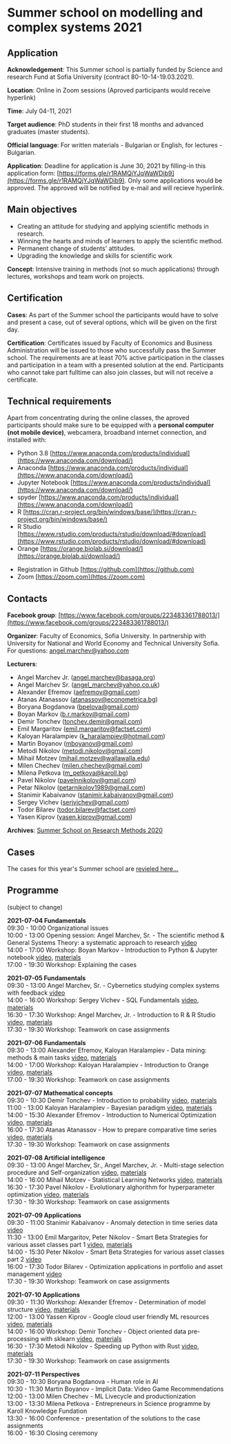 # Summer school on modelling and complex systems 2021

## Application
**Acknowledgement**: This Summer school is partially funded by Science and research Fund at Sofia University (contract 80-10-14-19.03.2021). 

**Location**: Online in Zoom sessions (Aproved participants would receive hyperlink)

**Time**: July 04-11, 2021 

**Target audience**: PhD students in their first 18 months and advanced graduates (master students).  

**Official language**: For written materials - Bulgarian or English, for lectures - Bulgarian.

**Application**: Deadline for application is June 30, 2021 by filling-in this application form: [https://forms.gle/r1RAMQjYJqWaWDib9](https://forms.gle/r1RAMQjYJqWaWDib9). Only some applications would be approved. The approved will be notified by e-mail and will recieve hyperlink.

## Main objectives
* Creating an attitude for studying and applying scientific methods in research.
* Winning the hearts and minds of learners to apply the scientific method.
* Permanent change of students' attitudes.
* Upgrading the knowledge and skills for scientific work

**Concept**: Intensive training in methods (not so much applications) through lectures, workshops and team work on projects. 

## Certification

**Cases**: As part of the Summer school the participants would have to solve and present a case, out of several options, which will be given on the first day. <!--[See the cases here...](cases.md)-->

**Certification**: Certificates issued by Faculty of Economics and Business Administration will be issued to those who successfully pass the Summer school. The requirements are at least 70% active participation in the classes and participation in a team with a presented solution at the end. Participants who cannot take part fulltime can also join classes, but will not receive a certificate.

## Technical requirements
Apart from concentrating during the online classes, the aproved participants should make sure to be equipped with a **personal computer (not mobile device)**, webcamera, broadband internet connection, and installed with:
* Python 3.8 [https://www.anaconda.com/products/individual](https://www.anaconda.com/download/)
* Anaconda [https://www.anaconda.com/products/individual](https://www.anaconda.com/download/)
* Jupyter Notebook [https://www.anaconda.com/products/individual](https://www.anaconda.com/download/)
* spyder [https://www.anaconda.com/products/individual](https://www.anaconda.com/download/)
* R [https://cran.r-project.org/bin/windows/base/](https://cran.r-project.org/bin/windows/base/)
* R Studio [https://www.rstudio.com/products/rstudio/download/#download](https://www.rstudio.com/products/rstudio/download/#download)
* Orange [https://orange.biolab.si/download/](https://orange.biolab.si/download/)
<!--* KNIME [https://www.knime.com/downloads](https://www.knime.com/downloads)-->
* Registration in Github [https://github.com](https://github.com)
* Zoom [https://zoom.com](https://zoom.com)

## Contacts
**Facebook group**: [https://www.facebook.com/groups/223483361788013/](https://www.facebook.com/groups/223483361788013/)

**Organizer**: Faculty of Economics, Sofia University. In partnership with University for National and World Economy and Technical University Sofia. For questions: angel.marchev@yahoo.com

**Lecturers**:
* Angel Marchev Jr. (angel.marchev@basaga.org)
* Angel Marchev Sr. (angel_marchev@yahoo.co.uk)
* Alexander Efremov (aefremov@gmail.com)
* Atanas Atanassov (atanassov@econometrica.bg)
* Boryana Bogdanova (bpelova@gmail.com)
* Boyan Markov (b.r.markov@gmail.com)
* Demir Tonchev (tonchev.demir@gmail.com)
* Emil Margaritov (emil.margaritov@factset.com)
* Kaloyan Haralampiev (k_haralampiev@hotmail.com)
* Martin Boyanov (mboyanov@gmail.com)
* Metodi Nikolov (metodi.nikolov@gmail.com)
* Mihail Motzev (mihail.motzev@wallawalla.edu)
* Milen Chechev (milen.chechev@gmail.com)
* Milena Petkova (m_petkova@karoll.bg)
* Pavel Nikolov (pavelnnikolov@gmail.com)
* Petar Nikolov (petarnikolov1989@gmail.com)
* Stanimir Kabaivanov (stanimir.kabaivanov@gmail.com)
* Sergey Vichev (serjvichev@gmail.com)
* Todor Bilarev (todor.bilarev@factset.com)
* Yasen Kiprov (yasen.kiprov@gmail.com)

**Archives**: [Summer School on Research Methods 2020](https://marchev-science.github.io/Summer-school-on-research-methods-2020/)

## Cases
The cases for this year's Summer school are [revieled here...](cases.md)   

## Programme
(subject to change)  

**2021-07-04 Fundamentals**  
09:30 - 10:00 Organizational issues    
10:00 - 13:00 Opening session: Angel Marchev, Sr. - The scientific method & General Systems Theory: a systematic approach to research [video](https://youtube.com/playlist?list=PLX9ryRl9v7BDbY1DoUppGoOcNahp6g4re)  
14:00 - 17:00 Workshop: Boyan Markov - Introduction to Python & Jupyter notebook [video](https://youtube.com/playlist?list=PLX9ryRl9v7BDbY1DoUppGoOcNahp6g4re), [materials](/Boyan_Markov/readme.md)  
17:00 - 19:30 Workshop: Explaining the cases    
  
**2021-07-05 Fundamentals**  
09:30 - 13:00 Angel Marchev, Sr. - Cybernetics studying complex systems with feedback [video](https://youtube.com/playlist?list=PLX9ryRl9v7BDbY1DoUppGoOcNahp6g4re)  
14:00 - 16:00 Workshop: Sergey Vichev - SQL Fundamentals [video](https://youtube.com/playlist?list=PLX9ryRl9v7BDbY1DoUppGoOcNahp6g4re), [materials](/Sergey_Vichev/readme.md)  
16:30 - 17:30 Workshop: Angel Marchev, Jr. - Introduction to R & R Studio [video](https://youtube.com/playlist?list=PLX9ryRl9v7BDbY1DoUppGoOcNahp6g4re), [materials](/Angel_Marchev_Jr/readme.md)  
17:30 - 19:30 Workshop: Teamwork on case assignments  

**2021-07-06 Fundamentals**  
09:30 - 13:00 Alexander Efremov, Kaloyan Haralampiev - Data mining: methods & main tasks [video](https://youtube.com/playlist?list=PLX9ryRl9v7BDbY1DoUppGoOcNahp6g4re), [materials](/Alexander_Efremov/readme.md)   
14:00 - 17:00 Workshop: Kaloyan Haralampiev - Introduction to Orange [video](https://youtube.com/playlist?list=PLX9ryRl9v7BDbY1DoUppGoOcNahp6g4re), [materials](/Kaloyan_Haralampiev/readme.md)  
17:00 - 19:30 Workshop: Teamwork on case assignments  

**2021-07-07 Mathematical concepts**  
09:30 - 10:30 Demir Tonchev - Introduction to probability [video](https://youtube.com/playlist?list=PLX9ryRl9v7BDbY1DoUppGoOcNahp6g4re), [materials](/Demir_Tonchev/readme.md)  
11:00 - 13:00 Kaloyan Haralampiev - Bayesian paradigm [video](https://youtube.com/playlist?list=PLX9ryRl9v7BDbY1DoUppGoOcNahp6g4re), [materials](/Kaloyan_Haralampiev/readme.md)   
14:00 - 15:30 Alexander Efremov - Introduction to Numerical Optimization [video](https://youtube.com/playlist?list=PLX9ryRl9v7BDbY1DoUppGoOcNahp6g4re), [materials](/Alexander_Efremov/readme.md)   
16:00 - 17:30 Atanas Atanassov - How to prepare comparative time series [video](https://youtube.com/playlist?list=PLX9ryRl9v7BDbY1DoUppGoOcNahp6g4re), [materials](/Atanas_Atanassov/readme.md)   
17:30 - 19:30 Workshop: Teamwork on case assignments  

**2021-07-08 Artificial intelligence**  
09:30 - 13:00 Angel Marchev, Sr., Angel Marchev, Jr. - Multi-stage selection procedure and Self-organization [video](https://youtube.com/playlist?list=PLX9ryRl9v7BDbY1DoUppGoOcNahp6g4re), [materials](/Angel_Marchev_Jr/readme.md)  
14:00 - 16:00 Mihail Motzev - Statistical Learning Networks [video](https://youtube.com/playlist?list=PLX9ryRl9v7BDbY1DoUppGoOcNahp6g4re), [materials](/Mihail_Motzev/readme.md)  
16:30 - 17:30 Pavel Nikolov - Evolutionary alghorithm for hyperparameter optimization [video](https://youtube.com/playlist?list=PLX9ryRl9v7BDbY1DoUppGoOcNahp6g4re), [materials](/Pavel_Nikolov/readme.md)  
17:30 - 19:30 Workshop: Teamwork on case assignments  

**2021-07-09 Applications**  
09:30 - 11:00 Stanimir Kabaivanov - Anomaly detection in time series data [video](https://youtube.com/playlist?list=PLX9ryRl9v7BDbY1DoUppGoOcNahp6g4re)  
11:30 - 13:00 Emil Margaritov, Peter Nikolov - Smart Beta Strategies for various asset clаsses part 1 [video](https://youtube.com/playlist?list=PLX9ryRl9v7BDbY1DoUppGoOcNahp6g4re), [materials](/Peter_Nikolov/readme.md)  
14:00 - 15:30 Peter Nikolov - Smart Beta Strategies for various asset clаsses part 2 [video](https://youtube.com/playlist?list=PLX9ryRl9v7BDbY1DoUppGoOcNahp6g4re)  
16:00 - 17:30 Todor Bilarev - Optimization applications in portfolio and asset management [video](https://youtube.com/playlist?list=PLX9ryRl9v7BDbY1DoUppGoOcNahp6g4re)  
17:30 - 19:30 Workshop: Teamwork on case assignments  

**2021-07-10 Applications**  
09:30 - 11:30 Workshop: Alexander Efremov - Determination of model structure [video](https://youtube.com/playlist?list=PLX9ryRl9v7BDbY1DoUppGoOcNahp6g4re), [materials](/Alexander_Efremov/readme.md)   
12:00 - 13:00 Yassen Kiprov - Google cloud user friendly ML resources [video](https://youtube.com/playlist?list=PLX9ryRl9v7BDbY1DoUppGoOcNahp6g4re), [materials]()  
14:00 - 16:00 Workshop: Demir Tonchev - Object oriented data pre-processing with sklearn [video](https://youtube.com/playlist?list=PLX9ryRl9v7BDbY1DoUppGoOcNahp6g4re), [materials]()  
16:30 - 17:30 Metodi Nikolov - Speeding up Python with Rust [video](https://youtube.com/playlist?list=PLX9ryRl9v7BDbY1DoUppGoOcNahp6g4re), [materials](https://github.com/MetodiNikolov/SummerSchool2021)  
17:30 - 19:30 Workshop: Teamwork on case assignments  

**2021-07-11 Perspectives**  
09:30 - 10:30 Boryana Bogdanova - Human role in AI <!-- [video](), [materials]()  -->  
10:30 - 11:30 Martin Boyanov - Implicit Data: Video Game Recommendations <!-- [video](), [materials]()  -->  
12:00 - 13:00 Milen Chechev - ML Livecycle and productionization <!-- [video](), [materials]()  -->  
13:00 - 13:30 Milena Petkova - Entrepreneurs in Science programme by Karoll Knowledge Fundation <!-- [video](), [materials]()  -->  
13:30 - 16:00 Conference - presentation of the solutions to the case assignments <!-- [video]()  -->  
16:00 - 16:30 Closing ceremony  
